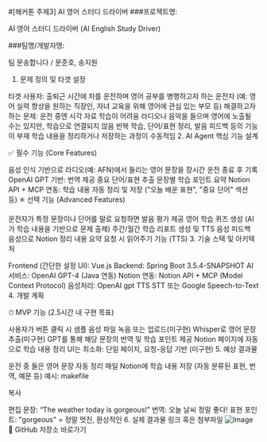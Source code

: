 #[해커톤 주제3] AI 영어 스터디 드라이버
###프로젝트명:

AI 영어 스터디 드라이버 (AI English Study Driver)

###팀명/개발자명:

팀 문송합니다 / 문준호, 송지원

1. 문제 정의 및 타겟 설정

타겟 사용자:
 출퇴근 시간에 차를 운전하며 영어 공부를 병행하고자 하는 운전자
 (예: 영어 실력 향상을 원하는 직장인, 자녀 교육을 위해 영어에 관심 있는 부모 등)
해결하고자 하는 문제:
운전 중엔 시각 자료 학습이 어려움
라디오나 음악을 들으며 영어에 노출될 수는 있지만, 학습으로 연결되지 않음
반복 학습, 단어/표현 정리, 발음 피드백 등의 기능이 부재
학습 내용을 정리하거나 저장하는 과정이 수동적임
2. AI Agent 핵심 기능 설계

✅ 필수 기능 (Core Features)

음성 인식 기반으로 라디오(예: AFN)에서 들리는 영어 문장을 장시간 운전 종료 후 기록
OpenAI GPT 기반:
번역 제공
중요 단어/표현 추출
문장별 학습 포인트 요약
Notion API + MCP 연동:
학습 내용 자동 정리 및 저장 ("오늘 배운 표현", "중요 단어" 섹션 등)
✳️ 선택 기능 (Advanced Features)

운전자가 특정 문장이나 단어를 말로 요청하면 발음 평가 제공
영어 학습 퀴즈 생성 (AI가 학습 내용을 기반으로 문제 출제)
주간/월간 학습 리포트 생성 및 TTS 음성 피드백
음성으로 Notion 정리 내용 요약 요청 시 읽어주기 기능 (TTS)
3. 기술 스택 및 아키텍처

Frontend (간단한 설정 UI): Vue.js
Backend: Spring Boot 3.5.4-SNAPSHOT
AI 서비스: OpenAI GPT-4 (Java 연동)
Notion 연동: Notion API + MCP (Model Context Protocol)
음성처리: OpenAI gpt TTS STT 또는 Google Speech-to-Text
4. 개발 계획

⏱ MVP 기능 (2.5시간 내 구현 목표)

 사용자가 버튼 클릭 시 샘플 음성 파일 녹음 또는 업로드(미구현)
 Whisper로 영어 문장 추출(미구현)
 GPT를 통해 해당 문장의 번역 및 학습 포인트 제공
 Notion 페이지에 자동으로 학습 내용 정리
 UI는 최소화: 단일 페이지, 요청-응답 기반 (미구현)
5. 예상 결과물

운전 중 들은 영어 문장 자동 정리
매일 Notion에 학습 내용 저장 (자동 분류된 표현, 번역, 예문 등)
예시:
makefile

복사

편집
문장: “The weather today is gorgeous!”
번역: 오늘 날씨 정말 좋다!
표현 포인트: "gorgeous" = 정말 멋진, 환상적인
6. 실제 결과물 링크 혹은 첨부파일
![Image](https://github.com/user-attachments/assets/dc0c8020-a618-4772-af21-c8f056f62a1c)
🔗 GitHub 저장소 바로가기
